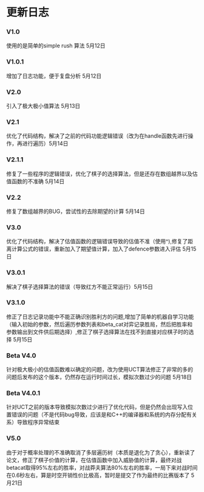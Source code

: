 # 更新日志     
    
### V1.0              
使用的是简单的simple rush 算法  5月12日           

### V1.0.1     
增加了日志功能，便于复盘分析  5月12日          

### V2.0        
引入了极大极小值算法  5月13日          

### V2.1            
优化了代码结构，解决了之前的代码功能逻辑错误（改为在handle函数先进行操作，再进行遍历）5月14日                   

### V2.1.1                    
修复了一些程序的逻辑错误，优化了棋子的选择算法，但是还存在数组越界以及估值函数的不准确 5月14日          

### V2.2         
修复了数组越界的BUG，尝试性的去除期望的计算 5月14日             

### V3.0                   
优化了代码结构，解决了估值函数的逻辑错误导致的估值不准（使用^),修复了距离计算公式的错误，重新加入了期望值计算，加入了defence参数进入评估 5月15日     

### V3.0.1               
解决了棋子选择算法的错误（导致红方不能正常运行）5月15日                 

### V3.1.0               
修正了日志记录功能中不能正确识别胜利方的问题,增加了简单的机器自学习功能（输入初始的参数，然后遍历参数列表和beta_cat对弈记录胜局，然后把胜率和参数输出到文件供后期选择）,修正了棋子选择算法在找不到直接对应棋子时的选择 5月15日        

### Beta V4.0            
针对极大极小的估值函数难以确定的问题，改为使用UCT算法修正了非常的多的问题后发布的这个版本，仍然存在运行时间过长，模拟次数过少的问题  5月18日      

### Beta V4.0.1             
针对UCT之前的版本导致模拟次数过少进行了优化代码，但是仍然会出现写入位置错误的问题（不是代码bug导致，应该是和C++的编译器和系统的内存分配有关系）导致程序异常结束      

### V5.0          
由于对于概率处理的不准确取消了多层遍历树（本质是退化为了贪心），重新读了论文，修正了棋子价值的计算，在估值函数中加入威胁值的计算，最终对战betacat取得95%左右的胜率，对战莽夫算法80%左右的胜率，一局下来对战时间在0.6秒左右，算是时空开销性价比极高，暂时是提交了作为最终的比赛版本了  5月21日     
   
